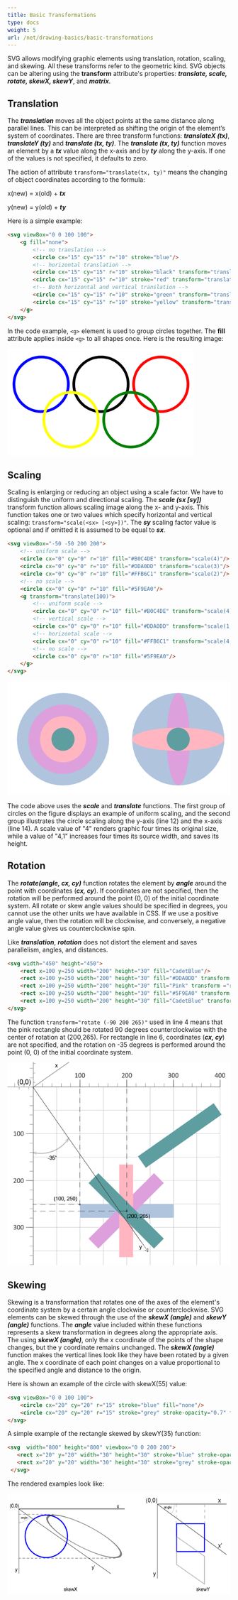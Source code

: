 ```yaml
---
title: Basic Transformations
type: docs
weight: 5
url: /net/drawing-basics/basic-transformations
---
```

<link href="./../../style.css" rel="stylesheet" type="text/css" />

SVG allows modifying graphic elements using translation, rotation, scaling, and skewing.  All these transforms refer to the geometric kind. SVG objects can be altering using the **transform** attribute's properties: ***translate, scale, rotate, skewX, skewY***, and ***matrix***.   

## **Translation**

The ***translation*** moves all the object points at the same distance along parallel lines. This can be interpreted as shifting the origin of the element’s system of coordinates. There are three transform functions: ***translateX (tx)***, ***translateY (ty)*** and ***translate (tx, ty)***. The ***translate (tx, ty)*** function moves an element by a ***tx*** value along the x-axis and by ***ty*** along the y-axis. If one of the values is not specified, it defaults to zero.

The action of attribute `transform="translate(tx, ty)"` means the changing of object coordinates according to the formula:

x(new) = x(old) + ***tx***

y(new) = y(old) + ***ty***

Here is a simple example:

```html {linenos=inline,linenostart=1}
<svg viewBox="0 0 100 100">
    <g fill="none">
        <!-- no translation -->
        <circle cx="15" cy="15" r="10" stroke="blue"/>
        <!-- horizontal translation -->
        <circle cx="15" cy="15" r="10" stroke="black" transform="translate(22)"/>
        <circle cx="15" cy="15" r="10" stroke="red" transform="translate(44)"/>
        <!-- Both horizontal and vertical translation -->
        <circle cx="15" cy="15" r="10" stroke="green" transform="translate(33,13)"/>
        <circle cx="15" cy="15" r="10" stroke="yellow" transform="translate(11,13)"/>
	</g>
</svg>
```
In the code example,  `<g>` element is used to group circles together. The **fill** attribute  applies inside `<g>` to all shapes once. Here is the resulting image:

![Five olympic rings](translate.png#center)

## **Scaling**

Scaling is enlarging or reducing an object using a scale factor. We have to distinguish the uniform and directional scaling.
The ***scale (sx [sy])*** transform function allows scaling image along the x- and y-axis.  This function takes one or two values which specify horizontal and vertical scaling:  `transform="scale(<sx> [<sy>])"`. The ***sy*** scaling factor value is optional and if omitted it is assumed to be equal to ***sx***.

```html {linenos=inline,linenostart=1 hl_lines=["12","14"]}
<svg viewBox="-50 -50 200 200">
    <!-- uniform scale -->
    <circle cx="0" cy="0" r="10" fill="#B0C4DE" transform="scale(4)"/>
    <circle cx="0" cy="0" r="10" fill="#DDA0DD" transform="scale(3)"/>
    <circle cx="0" cy="0" r="10" fill="#FFB6C1" transform="scale(2)"/>
    <!-- no scale -->
    <circle cx="0" cy="0" r="10" fill="#5F9EA0"/>
    <g transform="translate(100)">
        <!-- uniform scale -->
        <circle cx="0" cy="0" r="10" fill="#B0C4DE" transform="scale(4)"/>
        <!-- vertical scale -->
        <circle cx="0" cy="0" r="10" fill="#DDA0DD" transform="scale(1,4)"/>
        <!-- horizontal scale -->
        <circle cx="0" cy="0" r="10" fill="#FFB6C1" transform="scale(4,1)"/>
        <!-- no scale -->
        <circle cx="0" cy="0" r="10" fill="#5F9EA0"/>
    </g>
</svg>
```

![Four filled circles](scale.png#center)

The code above uses the ***scale*** and ***translate*** functions. The first group of circles on the figure displays an example of uniform scaling, and the second group illustrates the circle scaling along the y-axis  (line 12) and the x-axis (line 14). A scale value of "4"  renders graphic four times its original size, while a value of "4,1"  increases four times its source width, and saves its height.

## **Rotation**

The ***rotate(angle, cx, cy)*** function rotates the element by ***angle*** around the point with coordinates (***cx, cy***). If coordinates are not specified, then the rotation will be performed around the point (0, 0) of the initial coordinate system. 
All rotate or skew angle values should be specified in degrees, you cannot use the other units we have available in CSS. If we use a positive angle value, then the rotation will be clockwise, and conversely, a negative angle value gives us counterclockwise spin.

Like ***translation***, ***rotation*** does not distort the element and saves parallelism, angles, and distances.

```html {linenos=inline,linenostart=1 hl_lines=["4","6"]}
<svg width="450" height="450">
    <rect x=100 y=250 width="200" height="30" fill="CadetBlue"/>
    <rect x=100 y=250 width="200" height="30" fill="#DDA0DD" transform ="rotate (-45 200 265)"/>
    <rect x=100 y=250 width="200" height="30" fill="Pink" transform ="rotate (-90 200 265)"/>
    <rect x=100 y=250 width="200" height="30" fill="#5F9EA0" transform ="rotate (45 200 265)"/>
    <rect x=100 y=250 width="200" height="30" fill="CadetBlue" transform ="rotate (-35)"/>
</svg>
```
The function  `transform="rotate (-90 200 265)"` used in line 4 means that the pink rectangle should be rotated 90 degrees counterclockwise with the center of rotation at (200,265).  For rectangle in line 6, coordinates (***cx, cy***) are not specified, and the rotation on -35 degrees is performed around the point (0, 0) of the initial coordinate system.

![Five filled rectangles](rotate.png#center)

## **Skewing**

Skewing is a transformation that rotates one of the axes of the element's coordinate system by a certain angle clockwise or counterclockwise. SVG elements can be skewed through the use of the ***skewX (angle)*** and ***skewY (angle)*** functions. The ***angle*** value included within these functions represents a skew transformation in degrees along the appropriate axis.
The using ***skewX (angle)***, only the x coordinate of the points of the shape changes, but the y coordinate remains unchanged. The ***skewX (angle)*** function makes the vertical lines look like they have been rotated by a given angle. The x coordinate of each point changes on a value proportional to the specified angle and distance to the origin.

Here is shown an example of the circle with skewX(55) value:

```html {linenos=inline,linenostart=1}
<svg viewBox="0 0 100 100">
    <circle cx="20" cy="20" r="15" stroke="blue" fill="none"/>
    <circle cx="20" cy="20" r="15" stroke="grey" stroke-opacity="0.7" fill="none" transform="skewX(55)"/>
</svg>
```
A simple example of the rectangle skewed by skewY(35) function:

```html {linenos=inline,linenostart=1}
<svg  width="800" height="800" viewbox="0 0 200 200">
   <rect x="20" y="20" width="30" height="30" stroke="blue" stroke-opacity="1" fill="none"/>
   <rect x="20" y="20" width="30" height="30" stroke="grey" stroke-opacity="0.5" fill="none" transform="skewY(35)" />
 </svg>
```
 The rendered examples look like:
 
 ![Circle and skewed circle](skew_xy1.png#center)





